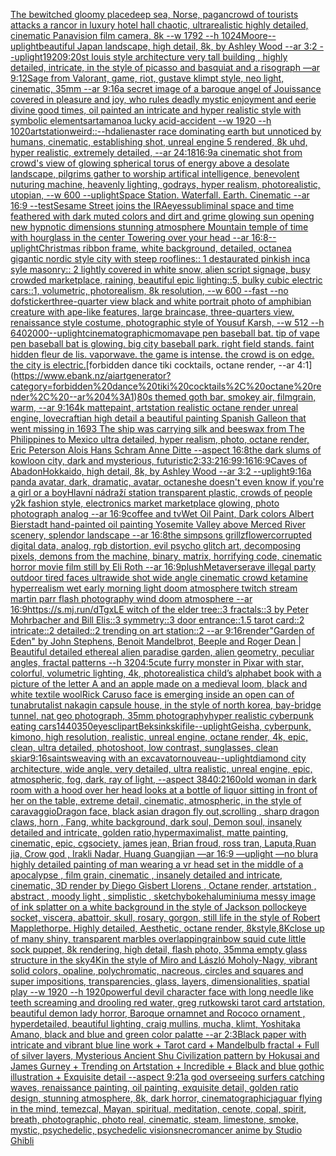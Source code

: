 [The bewitched gloomy place](https://www.ebank.nz/aiartgenerator?category=The%20bewitched%20gloomy%20place)[deep sea, Norse, pagan](https://www.ebank.nz/aiartgenerator?category=deep%20sea%2C%20Norse%2C%20pagan)[crowd of tourists attacks a rancor  in luxury hotel hall chaotic, ultrarealistic highly detailed, cinematic Panavision film camera, 8k --w 1792 --h 1024](https://www.ebank.nz/aiartgenerator?category=crowd%20of%20tourists%20attacks%20a%20rancor%20%20in%20luxury%20hotel%20hall%20chaotic%2C%20ultrarealistic%20highly%20detailed%2C%20cinematic%20Panavision%20film%20camera%2C%208k%20--w%201792%20--h%201024)[Moore](https://www.ebank.nz/aiartgenerator?category=Moore)[--uplight](https://www.ebank.nz/aiartgenerator?category=--uplight)[beautiful Japan landscape, high detail, 8k, by Ashley Wood --ar 3:2 --uplight](https://www.ebank.nz/aiartgenerator?category=beautiful%20Japan%20landscape%2C%20high%20detail%2C%208k%2C%20by%20Ashley%20Wood%20--ar%203%3A2%20--uplight)[1920](https://www.ebank.nz/aiartgenerator?category=1920)[9:20](https://www.ebank.nz/aiartgenerator?category=9%3A20)[st louis style architecture very tall building , highly detailed, intricate, in the style of picasso and basquiat and a risograph —ar 9:12](https://www.ebank.nz/aiartgenerator?category=st%20louis%20style%20architecture%20very%20tall%20building%20%2C%20highly%20detailed%2C%20intricate%2C%20in%20the%20style%20of%20picasso%20and%20basquiat%20and%20a%20risograph%20%E2%80%94ar%209%3A12)[Sage from Valorant, game, riot, gustave klimpt style, neo light, cinematic, 35mm --ar 9:16](https://www.ebank.nz/aiartgenerator?category=Sage%20from%20Valorant%2C%20game%2C%20riot%2C%20gustave%20klimpt%20style%2C%20neo%20light%2C%20cinematic%2C%2035mm%20--ar%209%3A16)[a secret image of a baroque angel of Jouissance covered in pleasure and joy, who rules deadly mystic enjoyment and eerie divine good times, oil painted an intricate and hyper realistic style with symbolic elements](https://www.ebank.nz/aiartgenerator?category=a%20secret%20image%20of%20a%20baroque%20angel%20of%20Jouissance%20covered%20in%20pleasure%20and%20joy%2C%20who%20rules%20deadly%20mystic%20enjoyment%20and%20eerie%20divine%20good%20times%2C%20oil%20painted%20an%20intricate%20and%20hyper%20realistic%20style%20with%20symbolic%20elements)[art](https://www.ebank.nz/aiartgenerator?category=art)[amano](https://www.ebank.nz/aiartgenerator?category=amano)[a lucky acid-accident --w 1920 --h 1020](https://www.ebank.nz/aiartgenerator?category=a%20lucky%20acid-accident%20--w%201920%20--h%201020)[artstation](https://www.ebank.nz/aiartgenerator?category=artstation)[weird](https://www.ebank.nz/aiartgenerator?category=weird)[::](https://www.ebank.nz/aiartgenerator?category=%3A%3A)[--hd](https://www.ebank.nz/aiartgenerator?category=--hd)[alienaster race dominating earth but unnoticed by humans, cinematic,  establishing shot, unreal engine 5 rendered,  8k uhd, hyper realistic,  extremely detailed,  --ar 24:18](https://www.ebank.nz/aiartgenerator?category=alienaster%20race%20dominating%20earth%20but%20unnoticed%20by%20humans%2C%20cinematic%2C%20%20establishing%20shot%2C%20unreal%20engine%205%20rendered%2C%20%208k%20uhd%2C%20hyper%20realistic%2C%20%20extremely%20detailed%2C%20%20--ar%2024%3A18)[16:9](https://www.ebank.nz/aiartgenerator?category=16%3A9)[a cinematic shot from crowd's view of glowing spherical torus of energy above a desolate landscape, pilgrims gather to worship artifical intelligence, benevolent nuturing machine, heavenly lighting, godrays, hyper realism, photorealistic, utopian, --w 600 --uplight](https://www.ebank.nz/aiartgenerator?category=a%20cinematic%20shot%20from%20crowd%27s%20view%20of%20glowing%20spherical%20torus%20of%20energy%20above%20a%20desolate%20landscape%2C%20pilgrims%20gather%20to%20worship%20artifical%20intelligence%2C%20benevolent%20nuturing%20machine%2C%20heavenly%20lighting%2C%20godrays%2C%20hyper%20realism%2C%20photorealistic%2C%20utopian%2C%20--w%20600%20--uplight)[Space Station. Waterfall. Earth. Cinematic --ar 16:9 --test](https://www.ebank.nz/aiartgenerator?category=Space%20Station.%20Waterfall.%20Earth.%20Cinematic%20--ar%2016%3A9%20--test)[Sesame Street joins the IRA](https://www.ebank.nz/aiartgenerator?category=Sesame%20Street%20joins%20the%20IRA)[eyes](https://www.ebank.nz/aiartgenerator?category=eyes)[subliminal space and time feathered with dark muted colors and dirt and grime glowing sun opening new hypnotic dimensions stunning atmosphere Mountain temple of time with hourglass in the center Towering over your head --ar 16:8](https://www.ebank.nz/aiartgenerator?category=subliminal%20space%20and%20time%20feathered%20with%20dark%20muted%20colors%20and%20dirt%20and%20grime%20glowing%20sun%20opening%20new%20hypnotic%20dimensions%20stunning%20atmosphere%20Mountain%20temple%20of%20time%20with%20hourglass%20in%20the%20center%20Towering%20over%20your%20head%20--ar%2016%3A8)[--uplight](https://www.ebank.nz/aiartgenerator?category=--uplight)[Christmas ribbon frame, white background, detailed, octane](https://www.ebank.nz/aiartgenerator?category=Christmas%20ribbon%20frame%2C%20white%20background%2C%20detailed%2C%20octane)[a gigantic nordic style  city with steep rooflines:: 1 destaurated pinkish inca syle masonry:: 2 lightly covered in white snow, alien script signage, busy crowded marketplace, raining, beautiful epic lighting::5, bulky cubic electric cars::1, volumetric, photorealism, 8k resolution, --w 600 --fast --no dof](https://www.ebank.nz/aiartgenerator?category=a%20gigantic%20nordic%20style%20%20city%20with%20steep%20rooflines%3A%3A%201%20destaurated%20pinkish%20inca%20syle%20masonry%3A%3A%202%20lightly%20covered%20in%20white%20snow%2C%20alien%20script%20signage%2C%20busy%20crowded%20marketplace%2C%20raining%2C%20beautiful%20epic%20lighting%3A%3A5%2C%20bulky%20cubic%20electric%20cars%3A%3A1%2C%20volumetric%2C%20photorealism%2C%208k%20resolution%2C%20--w%20600%20--fast%20--no%20dof)[sticker](https://www.ebank.nz/aiartgenerator?category=sticker)[three-quarter view black and white portrait photo of amphibian creature with ape-like features, large braincase, three-quarters view, renaissance style costume, photographic style of Yousuf Karsh, --w 512 --h 640](https://www.ebank.nz/aiartgenerator?category=three-quarter%20view%20black%20and%20white%20portrait%20photo%20of%20amphibian%20creature%20with%20ape-like%20features%2C%20large%20braincase%2C%20three-quarters%20view%2C%20renaissance%20style%20costume%2C%20photographic%20style%20of%20Yousuf%20Karsh%2C%20--w%20512%20--h%20640)[2000](https://www.ebank.nz/aiartgenerator?category=2000)[--uplight](https://www.ebank.nz/aiartgenerator?category=--uplight)[cinematographic](https://www.ebank.nz/aiartgenerator?category=cinematographic)[moma](https://www.ebank.nz/aiartgenerator?category=moma)[vape pen baseball bat. tip of vape pen baseball bat is glowing. big city baseball park. right field stands. faint hidden fleur de lis. vaporwave. the game is intense. the crowd is on edge. the city is electric.](https://www.ebank.nz/aiartgenerator?category=vape%20pen%20baseball%20bat.%20tip%20of%20vape%20pen%20baseball%20bat%20is%20glowing.%20big%20city%20baseball%20park.%20right%20field%20stands.%20faint%20hidden%20fleur%20de%20lis.%20vaporwave.%20the%20game%20is%20intense.%20the%20crowd%20is%20on%20edge.%20the%20city%20is%20electric.)[forbidden dance tiki cocktails, octane render, --ar 4:1](https://www.ebank.nz/aiartgenerator?category=forbidden%20dance%20tiki%20cocktails%2C%20octane%20render%2C%20--ar%204%3A1)[80s themed goth bar, smokey air, filmgrain, warm, --ar 9:16](https://www.ebank.nz/aiartgenerator?category=80s%20themed%20goth%20bar%2C%20smokey%20air%2C%20filmgrain%2C%20warm%2C%20--ar%209%3A16)[4k mattepaint, artstation realistic octane render unreal engine, lovecraftian high detail a beautiful painting Spanish Galleon that went missing in 1693 The ship was carrying silk and beeswax from The Philippines to Mexico ultra detailed, hyper realism, photo, octane render, Eric Peterson Alois Hans Schram Anne Ditte --aspect 16:8](https://www.ebank.nz/aiartgenerator?category=4k%20mattepaint%2C%20artstation%20realistic%20octane%20render%20unreal%20engine%2C%20lovecraftian%20high%20detail%20a%20beautiful%20painting%20Spanish%20Galleon%20that%20went%20missing%20in%201693%20The%20ship%20was%20carrying%20silk%20and%20beeswax%20from%20The%20Philippines%20to%20Mexico%20ultra%20detailed%2C%20hyper%20realism%2C%20photo%2C%20octane%20render%2C%20Eric%20Peterson%20Alois%20Hans%20Schram%20Anne%20Ditte%20--aspect%2016%3A8)[the dark slums of kowloon city, dark and mysterious, futuristic](https://www.ebank.nz/aiartgenerator?category=the%20dark%20slums%20of%20kowloon%20city%2C%20dark%20and%20mysterious%2C%20futuristic)[2:3](https://www.ebank.nz/aiartgenerator?category=2%3A3)[3:2](https://www.ebank.nz/aiartgenerator?category=3%3A2)[16:9](https://www.ebank.nz/aiartgenerator?category=16%3A9)[9:16](https://www.ebank.nz/aiartgenerator?category=9%3A16)[16:9](https://www.ebank.nz/aiartgenerator?category=16%3A9)[Caves of Abadon](https://www.ebank.nz/aiartgenerator?category=Caves%20of%20Abadon)[Hokkaido, high detail, 8k, by Ashley Wood --ar 3:2 --uplight](https://www.ebank.nz/aiartgenerator?category=Hokkaido%2C%20high%20detail%2C%208k%2C%20by%20Ashley%20Wood%20--ar%203%3A2%20--uplight)[9:16](https://www.ebank.nz/aiartgenerator?category=9%3A16)[a panda avatar, dark, dramatic, avatar, octane](https://www.ebank.nz/aiartgenerator?category=a%20panda%20avatar%2C%20dark%2C%20dramatic%2C%20avatar%2C%20octane)[she doesn't even know if you're a girl or a boy](https://www.ebank.nz/aiartgenerator?category=she%20doesn%27t%20even%20know%20if%20you%27re%20a%20girl%20or%20a%20boy)[Hlavní nádraží station transparent plastic, crowds of people y2k fashion style, electronics market marketplace glowing, photo photograph analog --ar 16:9](https://www.ebank.nz/aiartgenerator?category=Hlavn%C3%AD%20n%C3%A1dra%C5%BE%C3%AD%20station%20transparent%20plastic%2C%20crowds%20of%20people%20y2k%20fashion%20style%2C%20electronics%20market%20marketplace%20glowing%2C%20photo%20photograph%20analog%20--ar%2016%3A9)[coffee and tv](https://www.ebank.nz/aiartgenerator?category=coffee%20and%20tv)[Wet Oil Paint, Dark colors Albert Bierstadt hand-painted oil painting Yosemite Valley above Merced River scenery, splendor landscape --ar 16:8](https://www.ebank.nz/aiartgenerator?category=Wet%20Oil%20Paint%2C%20Dark%20colors%20Albert%20Bierstadt%20hand-painted%20oil%20painting%20Yosemite%20Valley%20above%20Merced%20River%20scenery%2C%20splendor%20landscape%20--ar%2016%3A8)[the simpsons grillz](https://www.ebank.nz/aiartgenerator?category=the%20simpsons%20grillz)[flower](https://www.ebank.nz/aiartgenerator?category=flower)[corrupted digital data, analog, rgb distortion, evil psycho glitch art, decomposing pixels, demons from the machine, binary, matrix, horrifying code, cinematic horror movie film still by Eli Roth  --ar 16:9](https://www.ebank.nz/aiartgenerator?category=corrupted%20digital%20data%2C%20analog%2C%20rgb%20distortion%2C%20evil%20psycho%20glitch%20art%2C%20decomposing%20pixels%2C%20demons%20from%20the%20machine%2C%20binary%2C%20matrix%2C%20horrifying%20code%2C%20cinematic%20horror%20movie%20film%20still%20by%20Eli%20Roth%20%20--ar%2016%3A9)[](https://www.ebank.nz/aiartgenerator?category=)[plush](https://www.ebank.nz/aiartgenerator?category=plush)[Metaverse](https://www.ebank.nz/aiartgenerator?category=Metaverse)[rave illegal party outdoor tired faces ultrawide shot wide angle cinematic crowd ketamine hyperrealism wet early morning light doom atmosphere twitch stream martin parr flash photography wind doom atmosphere --ar 16:9](https://www.ebank.nz/aiartgenerator?category=rave%20illegal%20party%20outdoor%20tired%20faces%20ultrawide%20shot%20wide%20angle%20cinematic%20crowd%20ketamine%20hyperrealism%20wet%20early%20morning%20light%20doom%20atmosphere%20twitch%20stream%20martin%20parr%20flash%20photography%20wind%20doom%20atmosphere%20--ar%2016%3A9)[https://s.mj.run/dTgxLE  witch of the elder tree::3 fractals::3 by Peter Mohrbacher and Bill Elis::3 symmetry::3 door entrance::1.5 tarot card::2 intricate::2 detailed::2 trending on art station::2 --ar 9:16](https://www.ebank.nz/aiartgenerator?category=https%3A//s.mj.run/dTgxLE%20%20witch%20of%20the%20elder%20tree%3A%3A3%20fractals%3A%3A3%20by%20Peter%20Mohrbacher%20and%20Bill%20Elis%3A%3A3%20symmetry%3A%3A3%20door%20entrance%3A%3A1.5%20tarot%20card%3A%3A2%20intricate%3A%3A2%20detailed%3A%3A2%20trending%20on%20art%20station%3A%3A2%20--ar%209%3A16)[render](https://www.ebank.nz/aiartgenerator?category=render)["Garden of Eden" by John Stephens, Benoit Mandelbrot, Beeple and Roger Dean | Beautiful detailed ethereal alien paradise garden, alien geometry, peculiar angles, fractal patterns --h 320](https://www.ebank.nz/aiartgenerator?category=%22Garden%20of%20Eden%22%20by%20John%20Stephens%2C%20Benoit%20Mandelbrot%2C%20Beeple%20and%20Roger%20Dean%20%7C%20Beautiful%20detailed%20ethereal%20alien%20paradise%20garden%2C%20alien%20geometry%2C%20peculiar%20angles%2C%20fractal%20patterns%20--h%20320)[4:5](https://www.ebank.nz/aiartgenerator?category=4%3A5)[cute furry monster in Pixar with star, colorful, volumetric lighting, 4k, photorealistic](https://www.ebank.nz/aiartgenerator?category=cute%20furry%20monster%20in%20Pixar%20with%20star%2C%20colorful%2C%20volumetric%20lighting%2C%204k%2C%20photorealistic)[a child’s alphabet book with a picture of the letter A and an apple  made on a medieval loom, black and white textile wool](https://www.ebank.nz/aiartgenerator?category=a%20child%E2%80%99s%20alphabet%20book%20with%20a%20picture%20of%20the%20letter%20A%20and%20an%20apple%20%20made%20on%20a%20medieval%20loom%2C%20black%20and%20white%20textile%20wool)[Rick Caruso face is emerging inside an open can of tuna](https://www.ebank.nz/aiartgenerator?category=Rick%20Caruso%20face%20is%20emerging%20inside%20an%20open%20can%20of%20tuna)[brutalist nakagin capsule house, in the style of north korea, bay-bridge tunnel, nat geo photograph, 35mm photography](https://www.ebank.nz/aiartgenerator?category=brutalist%20nakagin%20capsule%20house%2C%20in%20the%20style%20of%20north%20korea%2C%20bay-bridge%20tunnel%2C%20nat%20geo%20photograph%2C%2035mm%20photography)[hyper realistic cyberpunk eating cars](https://www.ebank.nz/aiartgenerator?category=hyper%20realistic%20cyberpunk%20eating%20cars)[1440](https://www.ebank.nz/aiartgenerator?category=1440)[350](https://www.ebank.nz/aiartgenerator?category=350)[eyes](https://www.ebank.nz/aiartgenerator?category=eyes)[clipart](https://www.ebank.nz/aiartgenerator?category=clipart)[Beksinkski](https://www.ebank.nz/aiartgenerator?category=Beksinkski)[file](https://www.ebank.nz/aiartgenerator?category=file)[--uplight](https://www.ebank.nz/aiartgenerator?category=--uplight)[Geisha, cyberpunk, kimono, high resolution, realistic, unreal engine, octane render, 4k, epic, clean, ultra detailed, photoshoot, low contrast, sunglasses, clean ski](https://www.ebank.nz/aiartgenerator?category=Geisha%2C%20cyberpunk%2C%20kimono%2C%20high%20resolution%2C%20realistic%2C%20unreal%20engine%2C%20octane%20render%2C%204k%2C%20epic%2C%20clean%2C%20ultra%20detailed%2C%20photoshoot%2C%20low%20contrast%2C%20sunglasses%2C%20clean%20ski)[ar9:16](https://www.ebank.nz/aiartgenerator?category=ar9%3A16)[saints](https://www.ebank.nz/aiartgenerator?category=saints)[weaving with an excavator](https://www.ebank.nz/aiartgenerator?category=weaving%20with%20an%20excavator)[nouveau](https://www.ebank.nz/aiartgenerator?category=nouveau)[--uplight](https://www.ebank.nz/aiartgenerator?category=--uplight)[diamond city architecture, wide angle, very detailed, ultra realistic, unreal engine, epic, atmospheric, fog, dark, ray of light, --aspect 3840:2160](https://www.ebank.nz/aiartgenerator?category=diamond%20city%20architecture%2C%20wide%20angle%2C%20very%20detailed%2C%20ultra%20realistic%2C%20unreal%20engine%2C%20epic%2C%20atmospheric%2C%20fog%2C%20dark%2C%20ray%20of%20light%2C%20--aspect%203840%3A2160)[old woman in dark room with a hood over her head looks at a bottle of liquor sitting in front of her on the table, extreme detail, cinematic, atmospheric, in the style of caravaggio](https://www.ebank.nz/aiartgenerator?category=old%20woman%20in%20dark%20room%20with%20a%20hood%20over%20her%20head%20looks%20at%20a%20bottle%20of%20liquor%20sitting%20in%20front%20of%20her%20on%20the%20table%2C%20extreme%20detail%2C%20cinematic%2C%20atmospheric%2C%20in%20the%20style%20of%20caravaggio)[Dragon face, black asian dragon fly out,scrolling , sharp dragon claws, horn , Fang, white background, dark soul, Demon soul, insanely detailed and intricate, golden ratio,hypermaximalist, matte painting, cinematic, epic, cgsociety, james jean, Brian froud, ross tran, Laputa,Ruan jia, Crow god , Irakli Nadar, Huang Guangjian —ar 16:9 —uplight —no blur](https://www.ebank.nz/aiartgenerator?category=Dragon%20face%2C%20black%20asian%20dragon%20fly%20out%2Cscrolling%20%2C%20sharp%20dragon%20claws%2C%20horn%20%2C%20Fang%2C%20white%20background%2C%20dark%20soul%2C%20Demon%20soul%2C%20insanely%20detailed%20and%20intricate%2C%20golden%20ratio%2Chypermaximalist%2C%20matte%20painting%2C%20cinematic%2C%20epic%2C%20cgsociety%2C%20james%20jean%2C%20Brian%20froud%2C%20ross%20tran%2C%20Laputa%2CRuan%20jia%2C%20Crow%20god%20%2C%20Irakli%20Nadar%2C%20Huang%20Guangjian%20%E2%80%94ar%2016%3A9%20%E2%80%94uplight%20%E2%80%94no%20blur)[a highly detailed painting of man wearing a vr head set in the middle of a apocalypse , film grain, cinematic , insanely detailed and intricate, cinematic, 3D render by Diego Gisbert Llorens , Octane render, artstation , abstract , moody light , simplistic , sketchy](https://www.ebank.nz/aiartgenerator?category=a%20highly%20detailed%20painting%20of%20man%20wearing%20a%20vr%20head%20set%20in%20the%20middle%20of%20a%20apocalypse%20%2C%20film%20grain%2C%20cinematic%20%2C%20insanely%20detailed%20and%20intricate%2C%20cinematic%2C%203D%20render%20by%20Diego%20Gisbert%20Llorens%20%2C%20Octane%20render%2C%20artstation%20%2C%20abstract%20%2C%20moody%20light%20%2C%20simplistic%20%2C%20sketchy)[bokeh](https://www.ebank.nz/aiartgenerator?category=bokeh)[aluminium](https://www.ebank.nz/aiartgenerator?category=aluminium)[a messy image of ink splatter on a white background in the style of Jackson pollock](https://www.ebank.nz/aiartgenerator?category=a%20messy%20image%20of%20ink%20splatter%20on%20a%20white%20background%20in%20the%20style%20of%20Jackson%20pollock)[eye socket, viscera, abattoir, skull, rosary, gorgon, still life in the style of Robert Mapplethorpe. Highly detailed, Aesthetic, octane render, 8k](https://www.ebank.nz/aiartgenerator?category=eye%20socket%2C%20viscera%2C%20abattoir%2C%20skull%2C%20rosary%2C%20gorgon%2C%20still%20life%20in%20the%20style%20of%20Robert%20Mapplethorpe.%20Highly%20detailed%2C%20Aesthetic%2C%20octane%20render%2C%208k)[style,8K](https://www.ebank.nz/aiartgenerator?category=style%2C8K)[close up of many shiny, transparent marbles overlapping](https://www.ebank.nz/aiartgenerator?category=close%20up%20of%20many%20shiny%2C%20transparent%20marbles%20overlapping)[rainbow squid cute little sock puppet, 8k rendering, high detail, flash photo, 35mm](https://www.ebank.nz/aiartgenerator?category=rainbow%20squid%20cute%20little%20sock%20puppet%2C%208k%20rendering%2C%20high%20detail%2C%20flash%20photo%2C%2035mm)[a empty glass structure in the sky](https://www.ebank.nz/aiartgenerator?category=a%20empty%20glass%20structure%20in%20the%20sky)[4K](https://www.ebank.nz/aiartgenerator?category=4K)[in the style of Miro and László Moholy-Nagy, vibrant solid colors, opaline, polychromatic, nacreous, circles and squares and super impositions, transparencies, glass, layers, dimensionalities, spatial play --w 1920 --h 1920](https://www.ebank.nz/aiartgenerator?category=in%20the%20style%20of%20Miro%20and%20L%C3%A1szl%C3%B3%20Moholy-Nagy%2C%20vibrant%20solid%20colors%2C%20opaline%2C%20polychromatic%2C%20nacreous%2C%20circles%20and%20squares%20and%20super%20impositions%2C%20transparencies%2C%20glass%2C%20layers%2C%20dimensionalities%2C%20spatial%20play%20--w%201920%20--h%201920)[powerful devil character face with long needle like teeth screaming and drooling red water, greg rutkowski tarot card artstation, beautiful demon lady horror, Baroque ornamnet and Rococo ornament , hyperdetailed, beautiful lighting, craig mullins, mucha, klimt, Yoshitaka Amano, black and blue and green color palatte --ar 2:3](https://www.ebank.nz/aiartgenerator?category=powerful%20devil%20character%20face%20with%20long%20needle%20like%20teeth%20screaming%20and%20drooling%20red%20water%2C%20greg%20rutkowski%20tarot%20card%20artstation%2C%20beautiful%20demon%20lady%20horror%2C%20Baroque%20ornamnet%20and%20Rococo%20ornament%20%2C%20hyperdetailed%2C%20beautiful%20lighting%2C%20craig%20mullins%2C%20mucha%2C%20klimt%2C%20Yoshitaka%20Amano%2C%20black%20and%20blue%20and%20green%20color%20palatte%20--ar%202%3A3)[Black paper with intricate and vibrant blue line work + Tarot card + Mandelbulb fractal + Full of silver layers, Mysterious Ancient Shu Civilization pattern by Hokusai and James Gurney + Trending on Artstation + Incredible + Black and blue gothic illustration + Exquisite detail --aspect 9:21](https://www.ebank.nz/aiartgenerator?category=Black%20paper%20with%20intricate%20and%20vibrant%20blue%20line%20work%20%2B%20Tarot%20card%20%2B%20Mandelbulb%20fractal%20%2B%20Full%20of%20silver%20layers%2C%20Mysterious%20Ancient%20Shu%20Civilization%20pattern%20by%20Hokusai%20and%20James%20Gurney%20%2B%20Trending%20on%20Artstation%20%2B%20Incredible%20%2B%20Black%20and%20blue%20gothic%20illustration%20%2B%20Exquisite%20detail%20--aspect%209%3A21)[a god overseeing surfers catching waves, renaissance painting, oil painting, exquisite detail, golden ratio design, stunning atmosphere, 8k, dark horror, cinematographic](https://www.ebank.nz/aiartgenerator?category=a%20god%20overseeing%20surfers%20catching%20waves%2C%20renaissance%20painting%2C%20oil%20painting%2C%20exquisite%20detail%2C%20golden%20ratio%20design%2C%20stunning%20atmosphere%2C%208k%2C%20dark%20horror%2C%20cinematographic)[jaguar flying in the mind, temezcal, Mayan, spiritual, meditation, cenote, copal, spirit, breath, photographic, photo real, cinematic, steam, limestone, smoke, mystic, psychedelic, psychedelic visions](https://www.ebank.nz/aiartgenerator?category=jaguar%20flying%20in%20the%20mind%2C%20temezcal%2C%20Mayan%2C%20spiritual%2C%20meditation%2C%20cenote%2C%20copal%2C%20spirit%2C%20breath%2C%20photographic%2C%20photo%20real%2C%20cinematic%2C%20steam%2C%20limestone%2C%20smoke%2C%20mystic%2C%20psychedelic%2C%20psychedelic%20visions)[necromancer anime by Studio Ghibli](https://www.ebank.nz/aiartgenerator?category=necromancer%20anime%20by%20Studio%20Ghibli)